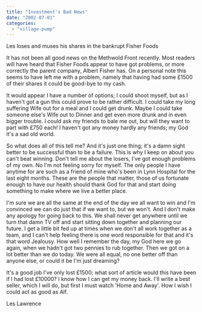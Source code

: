 ```yaml
---
title: "Investment's Bad News"
date: "2002-07-01"
categories: 
  - "village-pump"
---
```


Les loses and muses his shares in the bankrupt Fisher Foods

It has not been all good news on the Methwold Front recently. Most readers will have heard that Fisher Foods appear to have got problems, or more correctly the parent company, Albert Fisher has. On a personal note this seems to have left me with a problem, namely that having had some £1500 of their shares it could be good-bye to my cash.

It would appear I have a number of options; I could shoot myself, but as I haven't got a gun this could prove to be rather difficult. I could take my long suffering Wife out for a meal and I could get drunk. Maybe I could take someone else's Wife out to Dinner and get even more drunk and in even bigger trouble. I could ask my friends to bale me out, but will they want to part with £750 each! I haven't got any money hardly any friends; my God it's a sad old world.

So what does all of this tell me? And it's just one thing; it's a damn sight better to be successful than to be a failure. This is why I keep on about you can't beat winning. Don't tell me about the losers, I've got enough problems of my own. No I'm not feeling sorry for myself. The only people I have anytime for are such as a friend of mine who's been in Lynn Hospital for the last eight months. These are the people that matter, those of us fortunate enough to have our health should thank God for that and start doing something to make where we live a better place.

I'm sure we are all the same at the end of the day we all want to win and I'm convinced we can do just that if we want to, but we won't. And I don't make any apology for going back to this. We shall never get anywhere until we turn that damn TV off and start sitting down together and planning our future. I get a little bit fed up at times when we don't all work together as a team, and I can't help feeling there is one word responsible for that and it's that word Jealousy. How well I remember the day, my God here we go again, when we hadn't got two pennies to rub together. Then we got on a lot better than we do today. We were all equal, no one better off than anyone else, or could it be I'm just dreaming?

It's a good job I've only lost £1500; what sort of article would this have been if I had lost £10000? I know how I can get my money back. I'll write a best seller, which I will do, but first I must watch 'Home and Away'. How I wish I could act as good as Alf.

Les Lawrence
